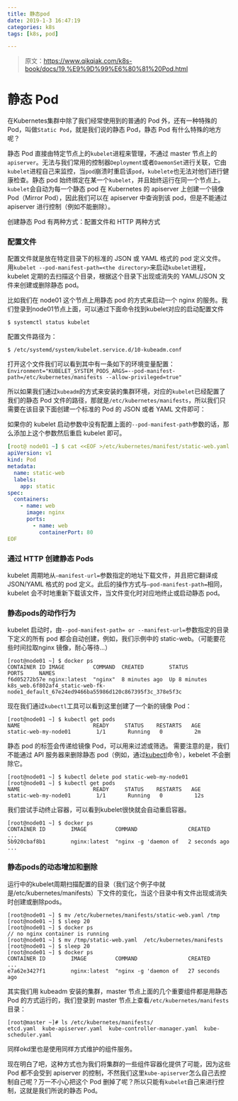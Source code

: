 ```yaml
---
title: 静态pod
date: 2019-1-3 16:47:19
categories: k8s
tags: [k8s, pod]

---
```




> 原文：https://www.qikqiak.com/k8s-book/docs/19.%E9%9D%99%E6%80%81%20Pod.html

# 静态 Pod
在Kubernetes集群中除了我们经常使用到的普通的 Pod 外，还有一种特殊的 Pod，叫做`Static Pod`，就是我们说的静态 Pod，静态 Pod 有什么特殊的地方呢？

静态 Pod 直接由特定节点上的`kubelet`进程来管理，不通过 master 节点上的`apiserver`。无法与我们常用的控制器`Deployment`或者`DaemonSet`进行关联，它由`kubelet`进程自己来监控，当`pod`崩溃时重启该`pod`，`kubelete`也无法对他们进行健康检查。静态 pod 始终绑定在某一个`kubelet`，并且始终运行在同一个节点上。
`kubelet`会自动为每一个静态 pod 在 Kubernetes 的 apiserver 上创建一个镜像 Pod（Mirror Pod），因此我们可以在 apiserver 中查询到该 pod，但是不能通过 apiserver 进行控制（例如不能删除）。

创建静态 Pod 有两种方式：配置文件和 HTTP 两种方式

### 配置文件
配置文件就是放在特定目录下的标准的 JSON 或 YAML 格式的 pod 定义文件。用`kubelet --pod-manifest-path=<the directory>`来启动`kubelet`进程，kubelet 定期的去扫描这个目录，根据这个目录下出现或消失的 YAML/JSON 文件来创建或删除静态 pod。

比如我们在 node01 这个节点上用静态 pod 的方式来启动一个 nginx 的服务。我们登录到node01节点上面，可以通过下面命令找到kubelet对应的启动配置文件
```shell
$ systemctl status kubelet
```

配置文件路径为：
```shell
$ /etc/systemd/system/kubelet.service.d/10-kubeadm.conf
```

打开这个文件我们可以看到其中有一条如下的环境变量配置：
`Environment="KUBELET_SYSTEM_PODS_ARGS=--pod-manifest-path=/etc/kubernetes/manifests --allow-privileged=true"`

所以如果我们通过`kubeadm`的方式来安装的集群环境，对应的`kubelet`已经配置了我们的静态 Pod 文件的路径，那就是`/etc/kubernetes/manifests`，所以我们只需要在该目录下面创建一个标准的 Pod 的 JSON 或者 YAML 文件即可：

如果你的 kubelet 启动参数中没有配置上面的`--pod-manifest-path`参数的话，那么添加上这个参数然后重启 kubelet 即可。
```yaml
[root@ node01 ~] $ cat <<EOF >/etc/kubernetes/manifest/static-web.yaml
apiVersion: v1
kind: Pod
metadata:
  name: static-web
  labels:
    app: static
spec:
  containers:
    - name: web
      image: nginx
      ports:
        - name: web
          containerPort: 80
EOF
```

### 通过 HTTP 创建静态 Pods
kubelet 周期地从`–manifest-url=`参数指定的地址下载文件，并且把它翻译成 JSON/YAML 格式的 pod 定义。此后的操作方式与`–pod-manifest-path=`相同，kubelet 会不时地重新下载该文件，当文件变化时对应地终止或启动静态 pod。

### 静态pods的动作行为
kubelet 启动时，由`--pod-manifest-path= or --manifest-url=`参数指定的目录下定义的所有 pod 都会自动创建，例如，我们示例中的 static-web。（可能要花些时间拉取nginx 镜像，耐心等待…）
```shell
[root@node01 ~] $ docker ps
CONTAINER ID IMAGE         COMMAND  CREATED        STATUS         PORTS     NAMES
f6d05272b57e nginx:latest  "nginx"  8 minutes ago  Up 8 minutes             k8s_web.6f802af4_static-web-fk-node1_default_67e24ed9466ba55986d120c867395f3c_378e5f3c
```

现在我们通过`kubectl`工具可以看到这里创建了一个新的镜像 Pod：
```shell
[root@node01 ~] $ kubectl get pods
NAME                       READY     STATUS    RESTARTS   AGE
static-web-my-node01        1/1       Running   0          2m
```

静态 pod 的标签会传递给镜像 Pod，可以用来过滤或筛选。
需要注意的是，我们不能通过 API 服务器来删除静态 pod（例如，通过[kubectl](https://kubernetes.io/docs/user-guide/kubectl/)命令），kebelet 不会删除它。
```shell
[root@node01 ~] $ kubectl delete pod static-web-my-node01
[root@node01 ~] $ kubectl get pods
NAME                       READY     STATUS    RESTARTS   AGE
static-web-my-node01        1/1       Running   0          12s
```

我们尝试手动终止容器，可以看到kubelet很快就会自动重启容器。
```shell
[root@node01 ~] $ docker ps
CONTAINER ID        IMAGE         COMMAND                CREATED       ...
5b920cbaf8b1        nginx:latest  "nginx -g 'daemon of   2 seconds ago ...
```

### 静态pods的动态增加和删除
运行中的kubelet周期扫描配置的目录（我们这个例子中就是/etc/kubernetes/manifests）下文件的变化，当这个目录中有文件出现或消失时创建或删除pods。
```shell
[root@node01 ~] $ mv /etc/kubernetes/manifests/static-web.yaml /tmp
[root@node01 ~] $ sleep 20
[root@node01 ~] $ docker ps
// no nginx container is running
[root@node01 ~] $ mv /tmp/static-web.yaml  /etc/kubernetes/manifests
[root@node01 ~] $ sleep 20
[root@node01 ~] $ docker ps
CONTAINER ID        IMAGE         COMMAND                CREATED           ...
e7a62e3427f1        nginx:latest  "nginx -g 'daemon of   27 seconds ago
```

其实我们用 kubeadm 安装的集群，master 节点上面的几个重要组件都是用静态 Pod 的方式运行的，我们登录到 master 节点上查看`/etc/kubernetes/manifests`目录：
```shell
[root@master ~]# ls /etc/kubernetes/manifests/
etcd.yaml  kube-apiserver.yaml  kube-controller-manager.yaml  kube-scheduler.yaml
```
同样okd里也是使用同样方式维护的组件服务。

现在明白了吧，这种方式也为我们将集群的一些组件容器化提供了可能，因为这些 Pod 都不会受到 apiserver 的控制，不然我们这里`kube-apiserver`怎么自己去控制自己呢？万一不小心把这个 Pod 删掉了呢？所以只能有`kubelet`自己来进行控制，这就是我们所说的静态 Pod。
